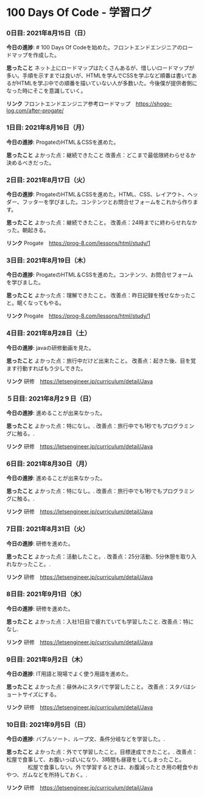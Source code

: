 # 100 Days Of Code - 学習ログ

### 0日目: 2021年8月15日（日）

**今日の進捗**: # 100 Days Of Codeを始めた。フロントエンドエンジニアのロードマップを作成した。

**思ったこと** ネット上にロードマップはたくさんあるが、惜しいロードマップが多い。手順を示すまでは良いが、HTMLを学んでCSSを学ぶなど順番は書いてあるがHTMLを学ぶ中での順番を描いていない人が多数いた。今後僕が提供者側になった時にそこを意識していく。

**リンク** フロントエンドエンジニア参考ロードマップ　https://shogo-log.com/after-progate/

### 1日目: 2021年8月16日（月）

**今日の進捗**: ProgateのHTML＆CSSを進めた。

**思ったこと** 
よかった点：継続できたこと
改善点：どこまで最低限終わらせるか決めるべきだった。

### 2日目: 2021年8月17日（火）

**今日の進捗**: ProgateのHTML＆CSSを進めた。HTML、CSS、レイアウト、ヘッダー、フッターを学びました。コンテンツとお問合せフォームをこれから作ります。

**思ったこと** 
よかった点：継続できたこと。
改善点：24時までに終わらせれなかった。朝起きる。

**リンク** Progate　https://prog-8.com/lessons/html/study/1

### 3日目: 2021年8月19日（木）

**今日の進捗**: ProgateのHTML＆CSSを進めた。コンテンツ、お問合せフォームを学びました。

**思ったこと** 
よかった点：理解できたこと。
改善点：昨日記録を残せなかったこと。眠くなってもやる。

**リンク** Progate　https://prog-8.com/lessons/html/study/1

### 4日目: 2021年8月28日（土）

**今日の進捗**: javaの研修動画を見た。

**思ったこと** 
よかった点：旅行中だけど出来たこと。
改善点：起きた後、目を覚ます行動すればもう少しできた。

**リンク** 研修　https://letsengineer.jp/curriculum/detail/Java

### ５日目: 2021年8月2９日（日）

**今日の進捗**: 進めることが出来なかった。

**思ったこと** 
よかった点：特になし。.
改善点：旅行中でも1秒でもプログラミングに触る。.

**リンク** 研修　https://letsengineer.jp/curriculum/detail/Java

### 6日目: 2021年8月30日（月）

**今日の進捗**: 進めることが出来なかった。

**思ったこと** 
よかった点：特になし。.
改善点：旅行中でも1秒でもプログラミングに触る。.

**リンク** 研修　https://letsengineer.jp/curriculum/detail/Java

### 7日目: 2021年8月31日（火）

**今日の進捗**: 研修を進めた。

**思ったこと** 
よかった点：活動したこと。.
改善点：25分活動、5分休憩を取り入れなかったこと。.

**リンク** 研修　https://letsengineer.jp/curriculum/detail/Java

### 8日目: 2021年9月1日（水）

**今日の進捗**: 研修を進めた。

**思ったこと** 
よかった点：入社1日目で疲れていても学習したこと.
改善点：特になし.

**リンク** 研修　https://letsengineer.jp/curriculum/detail/Java

### 9日目: 2021年9月2日（木）

**今日の進捗**: IT用語と現場でよく使う用語を進めた。

**思ったこと** 
よかった点：昼休みにスタバで学習したこと。
改善点：スタバはショートサイズにする。

**リンク** 研修　https://letsengineer.jp/curriculum/detail/Java

### 10日目: 2021年9月5日（日）

**今日の進捗**: バブルソート、ループ文、条件分岐などを学習した。.

**思ったこと** 
よかった点：外でて学習したこと。目標達成できたこと。.
改善点：松屋で食事して、お腹いっぱいになり、3時間も昼寝をしてしまったこと。  
　　　　松屋で食事しない。外で学習するときは、お腹減ったとき用の軽食やおやつ、ガムなどを所持しておく。.

**リンク** 研修　https://letsengineer.jp/curriculum/detail/Java
